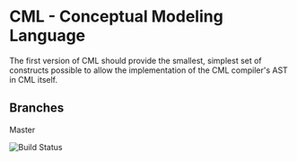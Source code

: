 # CML - Conceptual Modeling Language

The first version of CML should provide the smallest, simplest set of constructs possible to allow the implementation of the CML compiler's AST in CML itself.

## Branches

Master

![Build Status](https://travis-ci.org/quenio/cml.svg?branch=master)
